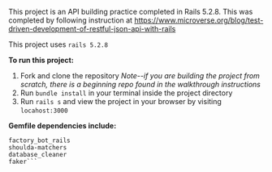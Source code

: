 This project is an API building practice completed in Rails 5.2.8.  This was completed by following instruction at https://www.microverse.org/blog/test-driven-development-of-restful-json-api-with-rails

This project uses ```rails 5.2.8```

**To run this project:**
1.  Fork and clone the repository *Note--if you are building the project from scratch, there is a beginning repo found in the walkthrough instructions*
2. Run ```bundle install``` in your terminal inside the project directory
3. Run ```rails s``` and view the project in your browser by visiting ```locahost:3000```

**Gemfile dependencies include:**
```rspec-rails
factory_bot_rails
shoulda-matchers
database_cleaner
faker```
